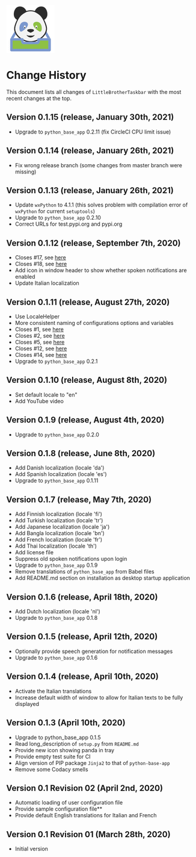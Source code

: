 ![LittleBrotherTaskbar-Logo](https://raw.githubusercontent.com/marcus67/little_brother_taskbar/master/little_brother_taskbar/static/icons/little-brother-taskbar-logo_128x128.png)

# Change History 

This document lists all changes of `LittleBrotherTaskbar` with the most recent changes at the top.

## Version 0.1.15 (release, January 30th, 2021)

*   Upgrade to `python_base_app` 0.2.11 (fix CircleCI CPU limit issue)

## Version 0.1.14 (release, January 26th, 2021)

*   Fix wrong release branch (some changes from master branch were missing)

## Version 0.1.13 (release, January 26th, 2021)

*   Update `wxPython` to 4.1.1 (this solves problem with compilation error of `wxPython` for current `setuptools`)
*   Upgrade to `python_base_app` 0.2.10
*   Correct URLs for test.pypi.org and pypi.org

## Version 0.1.12 (release, September 7th, 2020)

*   Closes #17, see [here](https://github.com/marcus67/little_brother_taskbar/issues/17)
*   Closes #18, see [here](https://github.com/marcus67/little_brother_taskbar/issues/18)
*   Add icon in window header to show whether spoken notifications are enabled
*   Update Italian localization

## Version 0.1.11 (release, August 27th, 2020)

*   Use LocaleHelper
*   More consistent naming of configurations options and variables
*   Closes #1, see [here](https://github.com/marcus67/little_brother_taskbar/issues/1)
*   Closes #2, see [here](https://github.com/marcus67/little_brother_taskbar/issues/2)
*   Closes #5, see [here](https://github.com/marcus67/little_brother_taskbar/issues/5)
*   Closes #12, see [here](https://github.com/marcus67/little_brother_taskbar/issues/12)
*   Closes #14, see [here](https://github.com/marcus67/little_brother_taskbar/issues/14)
*   Upgrade to `python_base_app` 0.2.1

## Version 0.1.10 (release, August 8th, 2020)

*   Set default locale to "en" 
*   Add YouTube video

## Version 0.1.9 (release, August 4th, 2020)

*   Upgrade to `python_base_app` 0.2.0

## Version 0.1.8 (release, June 8th, 2020)

*   Add Danish localization (locale 'da')
*   Add Spanish localization (locale 'es')
*   Upgrade to `python_base_app` 0.1.11

## Version 0.1.7 (release, May 7th, 2020)

*   Add Finnish localization (locale 'fi')
*   Add Turkish localization (locale 'tr')
*   Add Japanese localization (locale 'ja')
*   Add Bangla localization (locale 'bn')
*   Add French localization (locale 'fr')
*   Add Thai localization (locale 'th')
*   Add license file
*   Suppress old spoken notifications upon login
*   Upgrade to `python_base_app` 0.1.9
*   Remove translations of `python_base_app` from Babel files
*   Add README.md section on installation as desktop startup application 

## Version 0.1.6 (release, April 18th, 2020)

*   Add Dutch localization (locale 'nl')
*   Upgrade to `python_base_app` 0.1.8

## Version 0.1.5 (release, April 12th, 2020)

*   Optionally provide speech generation for notification messages
*   Upgrade to `python_base_app` 0.1.6

## Version 0.1.4 (release, April 10th, 2020)

*   Activate the Italian translations
*   Increase default width of window to allow for Italian texts to be fully displayed 

## Version 0.1.3 (April 10th, 2020)

*   Upgrade to python_base_app 0.1.5
*   Read long_description of `setup.py` from `README.md`
*   Provide new icon showing panda in tray
*   Provide empty test suite for CI
*   Align version of PIP package `Jinja2` to that of `python-base-app`
*   Remove some Codacy smells

## Version 0.1 Revision 02 (April 2nd, 2020)

*   Automatic loading of user configuration file
*   Provide sample configuration file**
*   Provide default English translations for Italian and French

## Version 0.1 Revision 01 (March 28th, 2020)

*   Initial version

